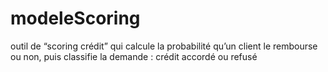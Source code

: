 # modeleScoring
outil de “scoring crédit” qui calcule la probabilité qu’un client le rembourse ou non, puis classifie la demande : crédit accordé ou refusé

